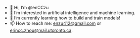 - 👋 Hi, I’m @enCCzu
- 👀 I’m interested in artificial intelligence and machine learning. 
- 🌱 I’m currently learning how to build and train models!
- 📫 How to reach me: enzu412@gmail.com or erincc.zhou@mail.utoronto.ca.

<!---
enCCzu/enCCzu is a ✨ special ✨ repository because its `README.md` (this file) appears on your GitHub profile.
You can click the Preview link to take a look at your changes.
--->
